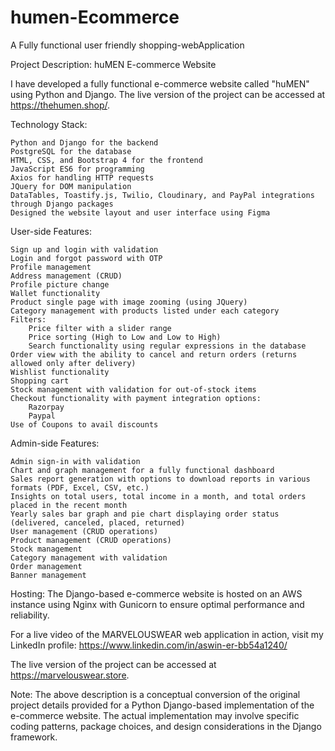 # humen-Ecommerce
A Fully functional user friendly shopping-webApplication

Project Description: huMEN E-commerce Website

I have developed a fully functional e-commerce website called "huMEN" using Python and Django. The live version of the project can be accessed at https://thehumen.shop/.

Technology Stack:

    Python and Django for the backend
    PostgreSQL for the database
    HTML, CSS, and Bootstrap 4 for the frontend
    JavaScript ES6 for programming
    Axios for handling HTTP requests
    JQuery for DOM manipulation
    DataTables, Toastify.js, Twilio, Cloudinary, and PayPal integrations through Django packages
    Designed the website layout and user interface using Figma

User-side Features:

    Sign up and login with validation
    Login and forgot password with OTP
    Profile management
    Address management (CRUD)
    Profile picture change
    Wallet functionality
    Product single page with image zooming (using JQuery)
    Category management with products listed under each category
    Filters:
        Price filter with a slider range
        Price sorting (High to Low and Low to High)
        Search functionality using regular expressions in the database
    Order view with the ability to cancel and return orders (returns allowed only after delivery)
    Wishlist functionality
    Shopping cart
    Stock management with validation for out-of-stock items
    Checkout functionality with payment integration options:
        Razorpay
        Paypal
    Use of Coupons to avail discounts

Admin-side Features:

    Admin sign-in with validation
    Chart and graph management for a fully functional dashboard
    Sales report generation with options to download reports in various formats (PDF, Excel, CSV, etc.)
    Insights on total users, total income in a month, and total orders placed in the recent month
    Yearly sales bar graph and pie chart displaying order status (delivered, canceled, placed, returned)
    User management (CRUD operations)
    Product management (CRUD operations)
    Stock management
    Category management with validation
    Order management
    Banner management

Hosting:
The Django-based e-commerce website is hosted on an AWS instance using Nginx with Gunicorn to ensure optimal performance and reliability.

For a live video of the MARVELOUSWEAR web application in action, visit my LinkedIn profile: https://www.linkedin.com/in/aswin-er-bb54a1240/

The live version of the project can be accessed at https://marvelouswear.store.

Note: The above description is a conceptual conversion of the original project details provided for a Python Django-based implementation of the e-commerce website. The actual implementation may involve specific coding patterns, package choices, and design considerations in the Django framework.
